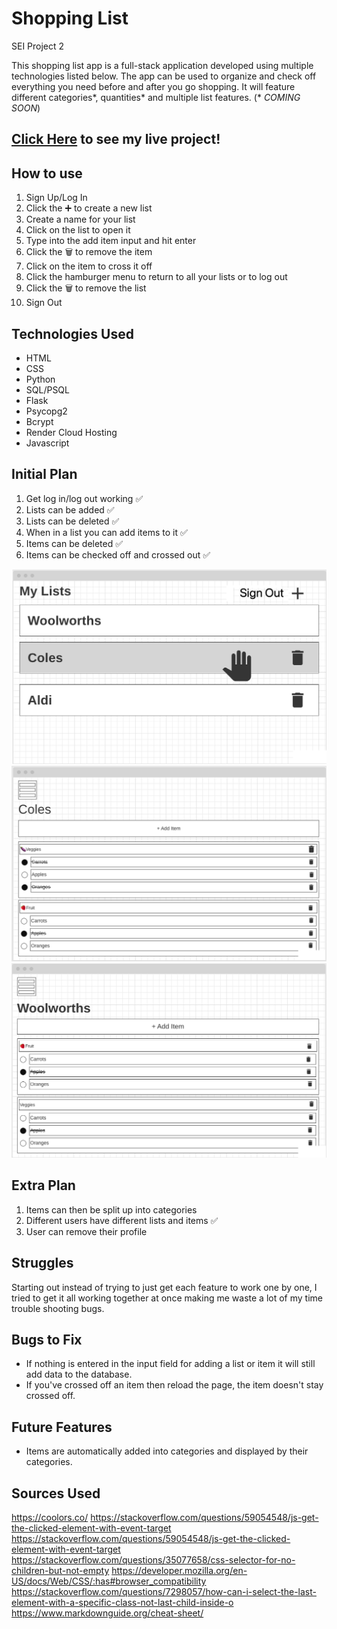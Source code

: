 # Shopping List
SEI Project 2

This shopping list app is a full-stack application developed using multiple technologies listed below. The app can be used to organize and check off everything you need before and after you go shopping. It will feature different categories*, quantities* and multiple list features.
(* *COMING SOON*)

## [Click Here](https://antalthomas.github.io/Shopping_List/) to see my live project!

## How to use
1. Sign Up/Log In
2. Click the ➕ to create a new list
3. Create a name for your list
4. Click on the list to open it
5. Type into the add item input and hit enter
6. Click the 🗑️ to remove the item
7. Click on the item to cross it off
7. Click the hamburger menu to return to all your lists or to log out
8. Click the 🗑️ to remove the list
9. Sign Out


## Technologies Used
- HTML
- CSS
- Python
- SQL/PSQL
- Flask
- Psycopg2
- Bcrypt
- Render Cloud Hosting
- Javascript


## Initial Plan
1. Get log in/log out working :white_check_mark:
2. Lists can be added :white_check_mark:
3. Lists can be deleted :white_check_mark:
4. When in a list you can add items to it :white_check_mark:
5. Items can be deleted :white_check_mark:
6. Items can be checked off and crossed out :white_check_mark:

![Wireframe (User settings/all lists)](./images/All%20Lists.png)
![Wireframe (Coles list)](./images/Coles%20List.png)
![Wireframe (Woolworths lists)](./images/Woolworths%20List.png)

## Extra Plan
1. Items can then be split up into categories
2. Different users have different lists and items :white_check_mark:
3. User can remove their profile

## Struggles
Starting out instead of trying to just get each feature to work one by one, I tried to get it all working together at once making me waste a lot of my time trouble shooting bugs.

## Bugs to Fix
- If nothing is entered in the input field for adding a list or item it will still add data to the database.
- If you've crossed off an item then reload the page, the item doesn't stay crossed off.

## Future Features
- Items are automatically added into categories and displayed by their categories.

## Sources Used
https://coolors.co/
https://stackoverflow.com/questions/59054548/js-get-the-clicked-element-with-event-target
https://stackoverflow.com/questions/59054548/js-get-the-clicked-element-with-event-target
https://stackoverflow.com/questions/35077658/css-selector-for-no-children-but-not-empty
https://developer.mozilla.org/en-US/docs/Web/CSS/:has#browser_compatibility
https://stackoverflow.com/questions/7298057/how-can-i-select-the-last-element-with-a-specific-class-not-last-child-inside-o
https://www.markdownguide.org/cheat-sheet/